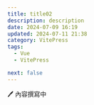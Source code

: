 ```yaml
---
title: title02
description: description
date: 2024-07-09 16:19
updated: 2024-07-11 21:38
category: VitePress
tags:
  - Vue
  - VitePress

next: false
---
```


🖊️ 內容撰寫中
